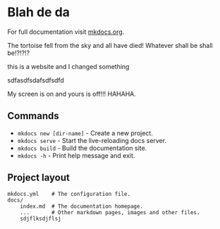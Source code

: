 # Blah de da

For full documentation visit [mkdocs.org](https://www.mkdocs.org).

The tortoise fell from the sky and all have died!
Whatever shall be shall be!?!?!?

this is a website and I changed something


sdfasdfsdafsdfsdfd

My screen is on and yours is off!!! HAHAHA.
## Commands

* `mkdocs new [dir-name]` - Create a new project.
* `mkdocs serve` - Start the live-reloading docs server.
* `mkdocs build` - Build the documentation site.
* `mkdocs -h` - Print help message and exit.

## Project layout

    mkdocs.yml    # The configuration file.
    docs/
        index.md  # The documentation homepage.
        ...       # Other markdown pages, images and other files.
        sdjflksdjflsj

